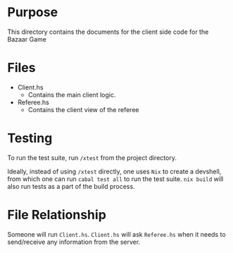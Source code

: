 # Purpose
This directory contains the documents for the client side code for the Bazaar Game

# Files
- Client.hs
    - Contains the main client logic.
- Referee.hs
    - Contains the client view of the referee

# Testing
To run the test suite, run `/xtest` from the project directory.

Ideally, instead of using `/xtest` directly, one uses `Nix` to create a
devshell, from which one can run `cabal test all` to run the test suite. `nix
build` will also run tests as a part of the build process.

# File Relationship

Someone will run `Client.hs`. `Client.hs` will ask `Referee.hs` when it needs to send/receive any information from the server.